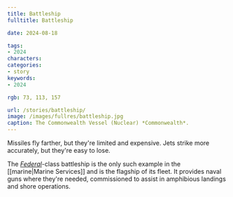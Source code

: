 ```yaml
---
title: Battleship
fulltitle: Battleship

date: 2024-08-18

tags:
- 2024
characters:
categories:
- story
keywords:
- 2024

rgb: 73, 113, 157

url: /stories/battleship/
image: /images/fullres/battleship.jpg
caption: The Commonwealth Vessel (Nuclear) *Commonwealth*.
---
```

Missiles fly farther, but they're limited and expensive. Jets strike more accurately, but they're easy to lose.

The [*Federal*](/federal-class/)-class battleship is the only such example in the [[marine|Marine Services]] and is the flagship of its fleet. It provides naval guns where they're needed, commissioned to assist in amphibious landings and shore operations.